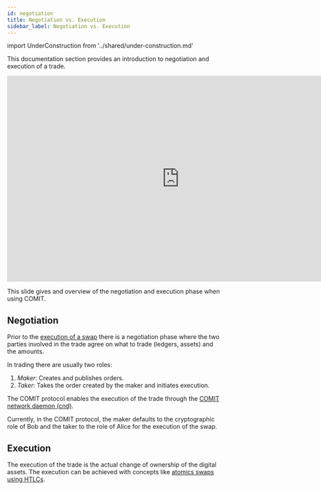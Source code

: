 ```yaml
---
id: negotiation
title: Negotiation vs. Execution
sidebar_label: Negotiation vs. Execution
---
```


import UnderConstruction from '../shared/under-construction.md'

<UnderConstruction />

This documentation section provides an introduction to negotiation and execution of a trade.

<iframe 
    src="https://docs.google.com/presentation/d/e/2PACX-1vQpdx3Nb9zt4dounRgXxCho6k8WvnxwrU-zVL-sn9Rvf8kS5cxvTESU7o8k5S3u6qdlWttSPO3VKTe-/embed?start=false&loop=false&delayms=1000"
    frameborder="0"
    width="801"
    height="480"
    allowfullscreen="true"
    mozallowfullscreen="true"
    webkitallowfullscreen="true">
</iframe>

This slide gives and overview of the negotiation and execution phase when using COMIT.

## Negotiation

Prior to the [execution of a swap](atomic-swap-htlc.md) there is a negotiation phase where the two parties involved in the trade agree on what to trade (ledgers, assets) and the amounts.

In trading there are usually two roles:

1. *Maker*: Creates and publishes orders. 
1. *Taker*: Takes the order created by the maker and initiates execution.

The COMIT protocol enables the execution of the trade through the [COMIT network daemon (cnd)](../comit-protocol/comit-protocol-stack.md#comit-network-daemon-cnd).

Currently, in the COMIT protocol, the maker defaults to the cryptographic role of Bob and the taker to the role of Alice for the execution of the swap.

## Execution

The execution of the trade is the actual change of ownership of the digital assets.
The execution can be achieved with concepts like [atomics swaps using HTLCs](atomic-swap-htlc.md).
